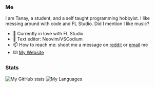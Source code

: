 ### Me

I am Tanay, a student, and a self taught programming hobbyist. I like messing around with code and FL Studio. Did I mention I like music?

- 🌱 Currently in love with FL Studio
- 📔 Text editor: Neovim/VSCodium
- 📫 How to reach me: shoot me a message on [reddit](https://reddit.com/u/KidnappingNemo) or [email](mailto:tanaybhardwaj24@gmail.com) me
- ⌨️ [My Website](https://tanaybhardwaj24.github.io/)

### Stats

![My GitHub stats](https://github-readme-stats.vercel.app/api?username=tanaybhardwaj24&show_icons=true&theme=gruvbox&include_all_commits=true&count_private=true)
![My Languages](https://github-readme-stats-sigma-eosin.vercel.app/api/top-langs/?username=tanaybhardwaj24&layout=compact&langs_count=8&theme=gruvbox)


